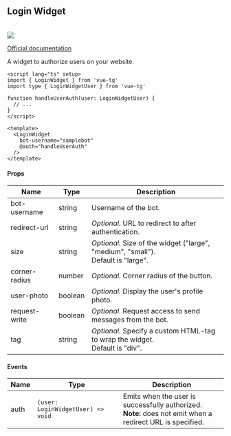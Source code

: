 ## Login Widget 

<br />
<img src="https://core.telegram.org/img/Widget_Login.svg?1" />

[Official documentation](https://core.telegram.org/widgets/login)

A widget to authorize users on your website.

```vue
<script lang="ts" setup>
import { LoginWidget } from 'vue-tg'
import type { LoginWidgetUser } from 'vue-tg'

function handleUserAuth(user: LoginWidgetUser) {
  // ...
}
</script>

<template>
  <LoginWidget 
    bot-username="samplebot"
    @auth="handleUserAuth"
  />
</template>
```

#### Props

| Name          | Type    | Description                                                                            |
| ------------- | ------- | -------------------------------------------------------------------------------------- |
| bot-username  | string  | Username of the bot.                                                                   |
| redirect-url  | string  | _Optional._ URL to redirect to after authentication.                                   |
| size          | string  | _Optional._ Size of the widget ("large", "medium", "small"). <br/> Default is "large". |
| corner-radius | number  | _Optional._ Corner radius of the button.                                               |
| user-photo    | boolean | _Optional._ Display the user's profile photo.                                          |
| request-write | boolean | _Optional._ Request access to send messages from the bot.                              |
| tag           | string  | _Optional._ Specify a custom HTML-tag to wrap the widget. <br/> Default is "div".      |
 
#### Events

| Name | Type                              | Description                                                                                                     |
| ---- | --------------------------------- | --------------------------------------------------------------------------------------------------------------- |
| auth | `(user: LoginWidgetUser) => void` | Emits when the user is successfully authorized. <br/> **Note:** does not emit when a redirect URL is specified. |
